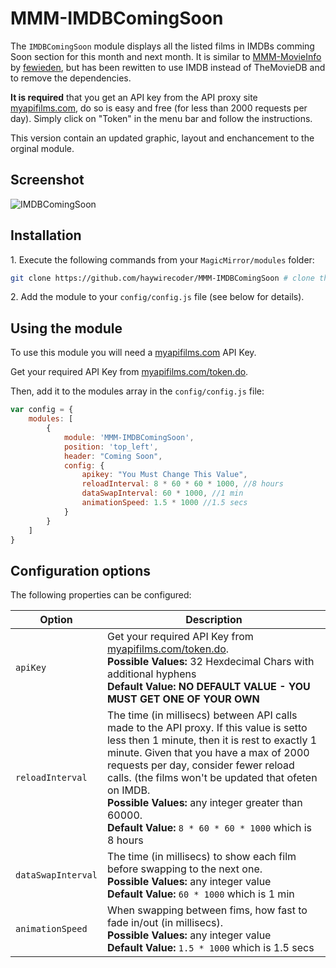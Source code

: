 # MMM-IMDBComingSoon
The `IMDBComingSoon` module displays all the listed films in IMDBs comming Soon section for this month and next month.  It is similar to [MMM-MovieInfo](https://github.com/fewieden/MMM-MovieInfo) by [fewieden](https://github.com/fewieden), but has been rewitten to use IMDB instead of TheMovieDB and to remove the dependencies. 

**It is required** that you get an API key from the API proxy site [myapifilms.com](http://www.myapifilms.com/index.do), do so is easy and free (for less than 2000 requests per day).  Simply click on "Token" in the menu bar and follow the instructions.

This version contain an updated graphic, layout and enchancement to the orginal module.

## Screenshot


![IMDBComingSoon](/image/screenshot.png?raw=true)

## Installation

  1\. Execute the following commands from your `MagicMirror/modules` folder:
```bash
git clone https://github.com/haywirecoder/MMM-IMDBComingSoon # clone this repository
```
  2\. Add the module to your `config/config.js` file (see below for details).

## Using the module

To use this module you will need a [myapifilms.com](http://www.myapifilms.com/index.do) API Key.

Get your required API Key from [myapifilms.com/token.do](http://www.myapifilms.com/token.do).

Then, add it to the modules array in the `config/config.js` file:
````javascript
var config = {
    modules: [
        {
            module: 'MMM-IMDBComingSoon',
            position: 'top_left',
            header: "Coming Soon",
            config: {
                apikey: "You Must Change This Value",
                reloadInterval: 8 * 60 * 60 * 1000, //8 hours
                dataSwapInterval: 60 * 1000, //1 min
                animationSpeed: 1.5 * 1000 //1.5 secs
            }
        }
    ]
}
````

## Configuration options

The following properties can be configured:


<table width="100%">
	<!-- why, markdown... -->
	<thead>
		<tr>
			<th>Option</th>
			<th width="100%">Description</th>
		</tr>
	<thead>
	<tbody>
	    <tr>
	        <td><code>apiKey</code></td>
	        <td>Get your required API Key from <a href="http://www.myapifilms.com/token.do">myapifilms.com/token.do</a>. 
	            <br><b>Possible Values:</b> 32 Hexdecimal Chars with additional hyphens
	            <br><b>Default Value:</b> <b>NO DEFAULT VALUE - YOU MUST GET ONE OF YOUR OWN</b>
	        </td>
	    </tr>
	    <tr>
	        <td><code>reloadInterval</code></td>
	        <td>The time (in millisecs) between API calls made to the API proxy.  If this value is setto less then 1 minute, then it is rest to exactly 1 minute.  Given that you have a max of 2000 requests per day, consider fewer reload calls. (the films won't be updated that ofeten on IMDB.
	            <br><b>Possible Values:</b> any integer greater than 60000.
	            <br><b>Default Value:</b> <code>8 * 60 * 60 * 1000</code> which is 8 hours
	        </td>
	    </tr>
	    <tr>
	        <td><code>dataSwapInterval</code></td>
	        <td>The time (in millisecs) to show each film before swapping to the next one.
	            <br><b>Possible Values:</b> any integer value
	            <br><b>Default Value:</b> <code>60 * 1000</code> which is 1 min
	        </td>
	    </tr>
	    <tr>
	        <td><code>animationSpeed</code></td>
	        <td>When swapping between fims, how fast to fade in/out (in millisecs).
	            <br><b>Possible Values:</b> any integer value
	            <br><b>Default Value:</b> <code>1.5 * 1000</code> which is 1.5 secs
	        </td>
	    </tr>
	</tbody>
</table>
	
